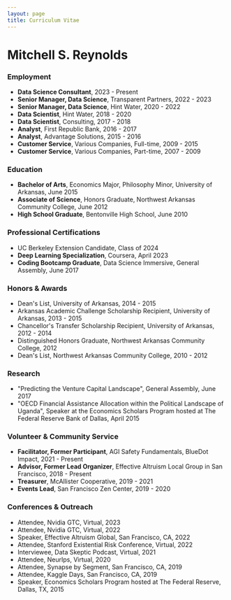 ```yaml
---
layout: page
title: Curriculum Vitae
---
```

# Mitchell S. Reynolds

### Employment
- **Data Science Consultant**, 2023 - Present
- **Senior Manager, Data Science**, Transparent Partners, 2022 - 2023
- **Senior Manager, Data Science**, Hint Water, 2020 - 2022
- **Data Scientist**, Hint Water, 2018 - 2020
- **Data Scientist**, Consulting, 2017 - 2018
- **Analyst**, First Republic Bank, 2016 - 2017
- **Analyst**, Advantage Solutions, 2015 - 2016
- **Customer Service**, Various Companies, Full-time, 2009 - 2015
- **Customer Service**, Various Companies, Part-time, 2007 - 2009

### Education
- **Bachelor of Arts**, Economics Major, Philosophy Minor, University of Arkansas, June 2015
- **Associate of Science**, Honors Graduate, Northwest Arkansas Community College, June 2012
- **High School Graduate**, Bentonville High School, June 2010

### Professional Certifications
- UC Berkeley Extension Candidate, Class of 2024
- **Deep Learning Specialization**, Coursera, April 2023
- **Coding Bootcamp Graduate**, Data Science Immersive, General Assembly, June 2017

### Honors & Awards
- Dean's List, University of Arkansas, 2014 - 2015
- Arkansas Academic Challenge Scholarship Recipient, University of Arkansas, 2013 - 2015
- Chancellor's Transfer Scholarship Recipient, University of Arkansas, 2012 - 2014
- Distinguished Honors Graduate, Northwest Arkansas Community College, 2012
- Dean's List, Northwest Arkansas Community College, 2010 - 2012

### Research
- "Predicting the Venture Capital Landscape", General Assembly, June 2017
- "OECD Financial Assistance Allocation within the Political Landscape of Uganda", Speaker at the Economics Scholars Program hosted at The Federal Reserve Bank of Dallas, April 2015

### Volunteer & Community Service
- **Facilitator, Former Participant**, AGI Safety Fundamentals, BlueDot Impact, 2021 - Present
- **Advisor, Former Lead Organizer**, Effective Altruism Local Group in San Francisco, 2018 - Present
- **Treasurer**, McAllister Cooperative, 2019 - 2021
- **Events Lead**, San Francisco Zen Center, 2019 - 2020

### Conferences & Outreach
- Attendee, Nvidia GTC, Virtual, 2023
- Attendee, Nvidia GTC, Virtual, 2022
- Speaker, Effective Altruism Global, San Francisco, CA, 2022
- Attendee, Stanford Existential Risk Conference, Virtual, 2022
- Interviewee, Data Skeptic Podcast, Virtual, 2021
- Attendee, NeurIps, Virtual, 2020
- Attendee, Synapse by Segment, San Francisco, CA, 2019
- Attendee, Kaggle Days, San Francisco, CA, 2019
- Speaker, Economics Scholars Program hosted at The Federal Reserve, Dallas, TX, 2015
